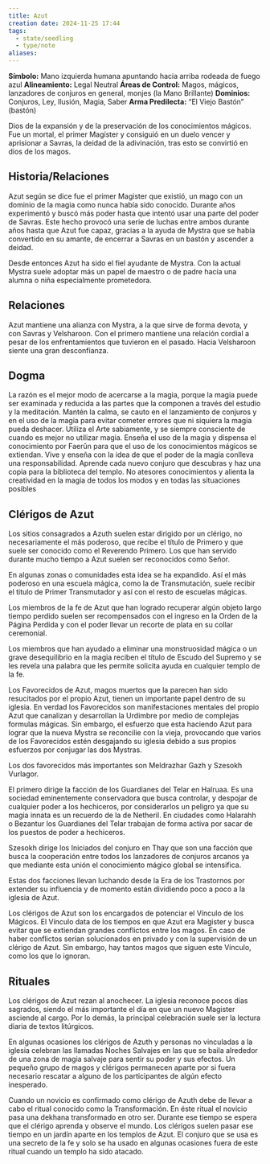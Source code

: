 ```yaml
---
title: Azut
creation date: 2024-11-25 17:44
tags:
  - state/seedling
  - type/note
aliases:
---
```


**Símbolo:** Mano izquierda humana apuntando hacia arriba rodeada de fuego azul
**Alineamiento:** Legal Neutral
**Áreas de Control:** Magos, mágicos, lanzadores de conjuros en general, monjes (la Mano Brillante)
**Dominios:** Conjuros, Ley, Ilusión, Magia, Saber
**Arma Predilecta:** “El Viejo Bastón” (bastón)

Dios de la expansión y de la preservación de los conocimientos mágicos. Fue un mortal, el primer Magíster y consiguió en un duelo vencer y aprisionar a Savras, la deidad de la adivinación, tras esto se convirtió en dios de los magos.

## Historia/Relaciones

Azut según se dice fue el primer Magister que existió, un mago con un dominio de la magia como nunca había sido conocido. Durante años experimentó y buscó más poder hasta que intentó usar una parte del poder de Savras. Este hecho provocó una serie de luchas entre ambos durante años hasta que Azut fue capaz, gracias a la ayuda de Mystra que se había convertido en su amante, de encerrar a Savras en un bastón y ascender a deidad.

Desde entonces Azut ha sido el fiel ayudante de Mystra. Con la actual Mystra suele adoptar más un papel de maestro o de padre hacía una alumna o niña especialmente prometedora.

## Relaciones

Azut mantiene una alianza con Mystra, a la que sirve de forma devota, y con Savras y Velsharoon. Con el primero mantiene una relación cordial a pesar de los enfrentamientos que tuvieron en el pasado. Hacia Velsharoon siente una gran desconfianza.

## Dogma

La razón es el mejor modo de acercarse a la magia, porque la magia puede ser examinada y reducida a las partes que la componen a través del estudio y la meditación. Mantén la calma, se cauto en el lanzamiento de conjuros y en el uso de la magia para evitar cometer errores que ni siquiera la magia pueda deshacer. Utiliza el Arte sabiamente, y se siempre consciente de cuando es mejor no utilizar magia. Enseña el uso de la magia y dispensa el conocimiento por Faerûn para que el uso de los conocimientos mágicos se extiendan. Vive y enseña con la idea de que el poder de la magia conlleva una responsabilidad. Aprende cada nuevo conjuro que descubras y haz una copia para la biblioteca del templo. No atesores conocimientos y alienta la creatividad en la magia de todos los modos y en todas las situaciones posibles

## Clérigos de Azut

Los sitios consagrados a Azuth suelen estar dirigido por un clérigo, no necesariamente el más poderoso, que recibe el título de Primero y que suele ser conocido como el Reverendo Primero. Los que han servido durante mucho tiempo a Azut suelen ser reconocidos como Señor.

En algunas zonas o comunidades esta idea se ha expandido. Así el más poderoso en una escuela mágica, como la de Transmutación, suele recibir el titulo de Primer Transmutador y así con el resto de escuelas mágicas.

Los miembros de la fe de Azut que han logrado recuperar algún objeto largo tiempo perdido suelen ser recompensados con el ingreso en la Orden de la Página Perdida y con el poder llevar un recorte de plata en su collar ceremonial.

Los miembros que han ayudado a eliminar una monstruosidad mágica o un grave desequilibrio en la magia reciben el título de Escudo del Supremo y se les revela una palabra que les permite solicita ayuda en cualquier templo de la fe.

Los Favorecidos de Azut, magos muertos que la parecen han sido resucitados por el propio Azut, tienen un importante papel dentro de su iglesia. En verdad los Favorecidos son manifestaciones mentales del propio Azut que canalizan y desarrollan la Urdimbre por medio de complejas formulas mágicas. Sin embargo, el esfuerzo que esta haciendo Azut para lograr que la nueva Mystra se reconcilie con la vieja, provocando que varios de los Favorecidos estén desgajando su iglesia debido a sus propios esfuerzos por conjugar las dos Mystras.

Los dos favorecidos más importantes son Meldrazhar Gazh y Szesokh Vurlagor.

El primero dirige la facción de los Guardianes del Telar en Halruaa. Es una sociedad eminentemente conservadora que busca controlar, y despojar de cualquier poder a los hechiceros, por considerarlos un peligro ya que su magia innata es un recuerdo de la de Netheril. En ciudades como Halarahh o Bezantur los Guardianes del Telar trabajan de forma activa por sacar de los puestos de poder a hechiceros.

Szesokh dirige los Iniciados del conjuro en Thay que son una facción que busca la cooperación entre todos los lanzadores de conjuros arcanos ya que mediante esta unión el conocimiento mágico global se intensifica.

Estas dos facciones llevan luchando desde la Era de los Trastornos por extender su influencia y de momento están dividiendo poco a poco a la iglesia de Azut.

Los clérigos de Azut son los encargados de potenciar el Vínculo de los Mágicos. El Vínculo data de los tiempos en que Azut era Magister y busca evitar que se extiendan grandes conflictos entre los magos. En caso de haber conflictos serían solucionados en privado y con la supervisión de un clérigo de Azut. Sin embargo, hay tantos magos que siguen este Vínculo, como los que lo ignoran.

## Rituales

Los clérigos de Azut rezan al anochecer. La iglesia reconoce pocos días sagrados, siendo el más importante el día en que un nuevo Magister asciende al cargo. Por lo demás, la principal celebración suele ser la lectura diaria de textos litúrgicos.

En algunas ocasiones los clérigos de Azuth y personas no vinculadas a la iglesia celebran las llamadas Noches Salvajes en las que se baila alrededor de una zona de magia salvaje para sentir su poder y sus efectos. Un pequeño grupo de magos y clérigos permanecen aparte por si fuera necesario rescatar a alguno de los participantes de algún efecto inesperado.

Cuando un novicio es confirmado como clérigo de Azuth debe de llevar a cabo el ritual conocido como la Transformación. En éste ritual el novicio pasa una dekhana transformado en otro ser. Durante ese tiempo se espera que el clérigo aprenda y observe el mundo. Los clérigos suelen pasar ese tiempo en un jardín aparte en los templos de Azut. El conjuro que se usa es una secreto de la fe y solo se ha usado en algunas ocasiones fuera de este ritual cuando un templo ha sido atacado.